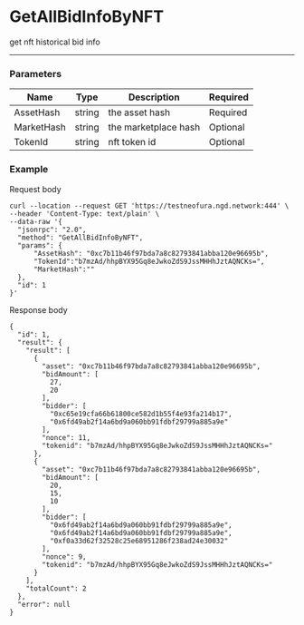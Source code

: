# GetAllBidInfoByNFT
get nft historical bid info 
<hr>

### Parameters

|    Name    | Type | Description | Required |
| ---------- | --- |    ------    | ----|
| AssetHash     | string|  the asset hash | Required |
| MarketHash     | string| the marketplace hash | Optional |
| TokenId     | string| nft token id | Optional |




### Example

Request body

```
curl --location --request GET 'https://testneofura.ngd.network:444' \
--header 'Content-Type: text/plain' \
--data-raw '{
  "jsonrpc": "2.0",
  "method": "GetAllBidInfoByNFT",
  "params": {      
      "AssetHash": "0xc7b11b46f97bda7a8c82793841abba120e96695b",
      "TokenId":"b7mzAd/hhpBYX95Gq8eJwkoZdS9JssMHHhJztAQNCKs=",
      "MarketHash":""
  },
  "id": 1
}'
```
Response body

```json5
{
  "id": 1,
  "result": {
    "result": [
      {
        "asset": "0xc7b11b46f97bda7a8c82793841abba120e96695b",
        "bidAmount": [
          27,
          20
        ],
        "bidder": [
          "0xc65e19cfa66b61800ce582d1b55f4e93fa214b17",
          "0x6fd49ab2f14a6bd9a060bb91fdbf29799a885a9e"
        ],
        "nonce": 11,
        "tokenid": "b7mzAd/hhpBYX95Gq8eJwkoZdS9JssMHHhJztAQNCKs="
      },
      {
        "asset": "0xc7b11b46f97bda7a8c82793841abba120e96695b",
        "bidAmount": [
          20,
          15,
          10
        ],
        "bidder": [
          "0x6fd49ab2f14a6bd9a060bb91fdbf29799a885a9e",
          "0x6fd49ab2f14a6bd9a060bb91fdbf29799a885a9e",
          "0xf0a33d62f32528c25e68951286f238ad24e30032"
        ],
        "nonce": 9,
        "tokenid": "b7mzAd/hhpBYX95Gq8eJwkoZdS9JssMHHhJztAQNCKs="
      }
    ],
    "totalCount": 2
  },
  "error": null
}
```

